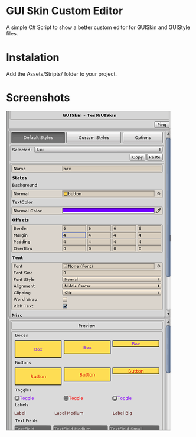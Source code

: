 # GUI Skin Custom Editor
A simple C# Script to show a better custom editor for GUISkin and GUIStyle files.

# Instalation
Add the Assets/Stripts/ folder to your project.

# Screenshots
![Example](https://github.com/ZoserLock/unity-guiskin-editor/raw/master/Images/example.gif)
